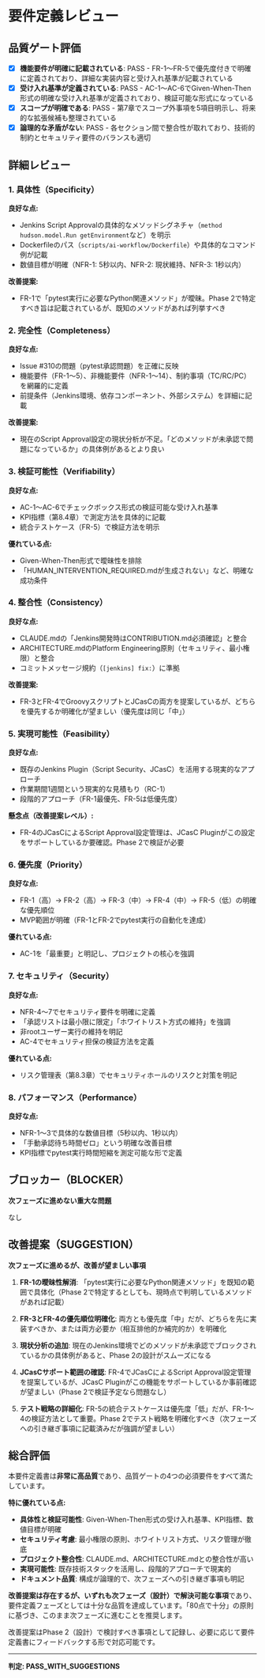 # 要件定義レビュー

## 品質ゲート評価

- [x] **機能要件が明確に記載されている**: PASS - FR-1〜FR-5で優先度付きで明確に定義されており、詳細な実装内容と受け入れ基準が記載されている
- [x] **受け入れ基準が定義されている**: PASS - AC-1〜AC-6でGiven-When-Then形式の明確な受け入れ基準が定義されており、検証可能な形式になっている
- [x] **スコープが明確である**: PASS - 第7章でスコープ外事項を5項目明示し、将来的な拡張候補も整理されている
- [x] **論理的な矛盾がない**: PASS - 各セクション間で整合性が取れており、技術的制約とセキュリティ要件のバランスも適切

## 詳細レビュー

### 1. 具体性（Specificity）

**良好な点:**
- Jenkins Script Approvalの具体的なメソッドシグネチャ（`method hudson.model.Run getEnvironment`など）を明示
- Dockerfileのパス（`scripts/ai-workflow/Dockerfile`）や具体的なコマンド例が記載
- 数値目標が明確（NFR-1: 5秒以内、NFR-2: 現状維持、NFR-3: 1秒以内）

**改善提案:**
- FR-1で「pytest実行に必要なPython関連メソッド」が曖昧。Phase 2で特定すべき旨は記載されているが、既知のメソッドがあれば列挙すべき

### 2. 完全性（Completeness）

**良好な点:**
- Issue #310の問題（pytest承認問題）を正確に反映
- 機能要件（FR-1〜5）、非機能要件（NFR-1〜14）、制約事項（TC/RC/PC）を網羅的に定義
- 前提条件（Jenkins環境、依存コンポーネント、外部システム）を詳細に記載

**改善提案:**
- 現在のScript Approval設定の現状分析が不足。「どのメソッドが未承認で問題になっているか」の具体例があるとより良い

### 3. 検証可能性（Verifiability）

**良好な点:**
- AC-1〜AC-6でチェックボックス形式の検証可能な受け入れ基準
- KPI指標（第8.4章）で測定方法を具体的に記載
- 統合テストケース（FR-5）で検証方法を明示

**優れている点:**
- Given-When-Then形式で曖昧性を排除
- 「HUMAN_INTERVENTION_REQUIRED.mdが生成されない」など、明確な成功条件

### 4. 整合性（Consistency）

**良好な点:**
- CLAUDE.mdの「Jenkins開発時はCONTRIBUTION.md必須確認」と整合
- ARCHITECTURE.mdのPlatform Engineering原則（セキュリティ、最小権限）と整合
- コミットメッセージ規約（`[jenkins] fix:`）に準拠

**改善提案:**
- FR-3とFR-4でGroovyスクリプトとJCasCの両方を提案しているが、どちらを優先するか明確化が望ましい（優先度は同じ「中」）

### 5. 実現可能性（Feasibility）

**良好な点:**
- 既存のJenkins Plugin（Script Security、JCasC）を活用する現実的なアプローチ
- 作業期間1週間という現実的な見積もり（RC-1）
- 段階的アプローチ（FR-1最優先、FR-5は低優先度）

**懸念点（改善提案レベル）:**
- FR-4のJCasCによるScript Approval設定管理は、JCasC Pluginがこの設定をサポートしているか要確認。Phase 2で検証が必要

### 6. 優先度（Priority）

**良好な点:**
- FR-1（高）→ FR-2（高）→ FR-3（中）→ FR-4（中）→ FR-5（低）の明確な優先順位
- MVP範囲が明確（FR-1とFR-2でpytest実行の自動化を達成）

**優れている点:**
- AC-1を「最重要」と明記し、プロジェクトの核心を強調

### 7. セキュリティ（Security）

**良好な点:**
- NFR-4〜7でセキュリティ要件を明確に定義
- 「承認リストは最小限に限定」「ホワイトリスト方式の維持」を強調
- 非rootユーザー実行の維持を明記
- AC-4でセキュリティ担保の検証方法を定義

**優れている点:**
- リスク管理表（第8.3章）でセキュリティホールのリスクと対策を明記

### 8. パフォーマンス（Performance）

**良好な点:**
- NFR-1〜3で具体的な数値目標（5秒以内、1秒以内）
- 「手動承認待ち時間ゼロ」という明確な改善目標
- KPI指標でpytest実行時間短縮を測定可能な形で定義

## ブロッカー（BLOCKER）

**次フェーズに進めない重大な問題**

なし

## 改善提案（SUGGESTION）

**次フェーズに進めるが、改善が望ましい事項**

1. **FR-1の曖昧性解消**: 「pytest実行に必要なPython関連メソッド」を既知の範囲で具体化（Phase 2で特定するとしても、現時点で判明しているメソッドがあれば記載）

2. **FR-3とFR-4の優先順位明確化**: 両方とも優先度「中」だが、どちらを先に実装すべきか、または両方必要か（相互排他的か補完的か）を明確化

3. **現状分析の追加**: 現在のJenkins環境でどのメソッドが未承認でブロックされているかの具体例があると、Phase 2の設計がスムーズになる

4. **JCasCサポート範囲の確認**: FR-4でJCasCによるScript Approval設定管理を提案しているが、JCasC Pluginがこの機能をサポートしているか事前確認が望ましい（Phase 2で検証予定なら問題なし）

5. **テスト戦略の詳細化**: FR-5の統合テストケースは優先度「低」だが、FR-1〜4の検証方法として重要。Phase 2でテスト戦略を明確化すべき（次フェーズへの引き継ぎ事項に記載済みだが強調が望ましい）

## 総合評価

本要件定義書は**非常に高品質**であり、品質ゲートの4つの必須要件をすべて満たしています。

**特に優れている点:**
- **具体性と検証可能性**: Given-When-Then形式の受け入れ基準、KPI指標、数値目標が明確
- **セキュリティ考慮**: 最小権限の原則、ホワイトリスト方式、リスク管理が徹底
- **プロジェクト整合性**: CLAUDE.md、ARCHITECTURE.mdとの整合性が高い
- **実現可能性**: 既存技術スタックを活用し、段階的アプローチで現実的
- **ドキュメント品質**: 構成が論理的で、次フェーズへの引き継ぎ事項も明記

**改善提案は存在するが、いずれも次フェーズ（設計）で解決可能な事項**であり、要件定義フェーズとしては十分な品質を達成しています。「80点で十分」の原則に基づき、このまま次フェーズに進むことを推奨します。

改善提案はPhase 2（設計）で検討すべき事項として記録し、必要に応じて要件定義書にフィードバックする形で対応可能です。

---
**判定: PASS_WITH_SUGGESTIONS**